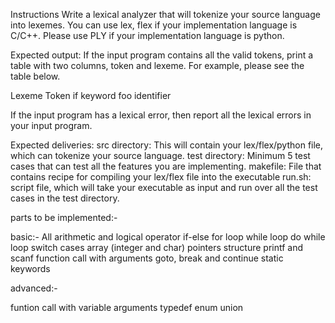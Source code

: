 Instructions
Write a lexical analyzer that will tokenize your source language into lexemes. You can use lex, flex if your implementation language is C/C++. Please use PLY if your implementation language is python.

Expected output: 
If the input program contains all the valid tokens, print a table with two columns, token and lexeme. For example, please see the table below.

Lexeme	Token
if	keyword
foo	identifier

If the input program has a lexical error, then report all the lexical errors in your input program.

Expected deliveries:
 src directory: This will contain your lex/flex/python file, which can tokenize your source language.
 test directory: Minimum 5 test cases that can test all the features you are implementing.
 makefile: File that contains recipe for compiling your lex/flex file into the executable
 run.sh: script file, which will take your executable as input and run over all the test cases in the test directory.

 parts to be implemented:-

 basic:-
 All arithmetic and logical operator
if-else
for loop
while loop
do while loop
switch cases
array (integer and char)
pointers
structure
printf and scanf
function call with arguments
goto, break and continue
static keywords

advanced:-

 funtion call with variable arguments 
 typedef 
 enum union